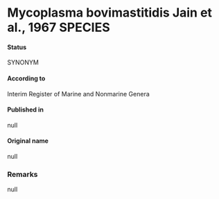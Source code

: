# Mycoplasma bovimastitidis Jain et al., 1967 SPECIES

#### Status
SYNONYM

#### According to
Interim Register of Marine and Nonmarine Genera

#### Published in
null

#### Original name
null

### Remarks
null